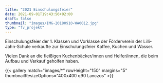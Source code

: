 ```yaml
---
title: "2021 Einschulungsfeier"
date: 2021-09-01T19:43:56+02:00
draft: false
thumbnail: "images/IMG-20180910-WA0012.jpg"
type: "fv_projekt"
---
```

Einschulungsfeier der 1. Klassen und Vorklasse der Förderverein der Lilli-Jahn-Schule verkaufte zur Einschulungsfeier Kaffee, Kuchen und Wasser.

Vielen Dank an die fleißigen Kuchenbäcker/innen und Helfer/innen, die beim Aufbau und Verkauf geholfen haben.

{{< gallery match="images/*" rowHeight="150" margins="5" thumbnailResizeOptions="400x400 q90 Lanczos" >}}